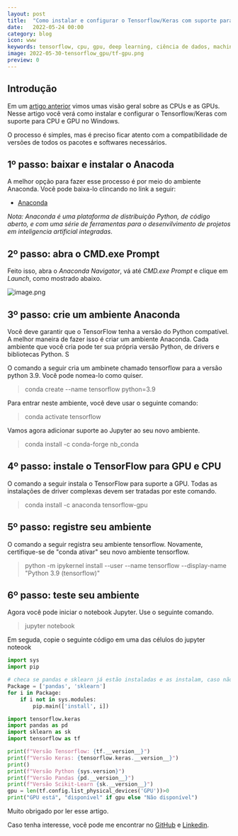 ```yaml
---
layout: post
title:  "Como instalar e configurar o Tensorflow/Keras com suporte para CPU e GPU no Windows"
date:   2022-05-24 00:00
category: blog
icon: www
keywords: tensorflow, cpu, gpu, deep learning, ciência de dados, machine learning
image: 2022-05-30-tensorflow_gpu/tf-gpu.png
preview: 0
---
```


## Introdução

Em um [artigo anterior](https://gallileugenesis.github.io/blog/2022/CPUvsGPU.html) vimos umas visão geral sobre as CPUs e as GPUs. Nesse artigo você verá como instalar e configurar o Tensorflow/Keras com suporte para CPU e GPU no Windows.

O processo é simples, mas é preciso ficar atento com a compatibilidade de versões de todos os pacotes e softwares necessários. 

## 1º passo: baixar e instalar o Anacoda

A melhor opção para fazer esse processo é por meio do ambiente Anaconda. Você pode baixa-lo clincando no link a seguir:

- [Anaconda](https://www.anaconda.com/)

*Nota: Anaconda é uma plataforma de distribuição Python, de código aberto, e com uma série de ferramentas para o desenvilvimento de projetos em inteligencia artificial integradas*.

## 2º passo: abra o CMD.exe Prompt 

Feito isso, abra o *Anaconda Navigator*, vá até *CMD.exe Prompt* e clique em *Launch*, como mostrado abaixo.

![image.png](attachment:image.png)

## 3º passo: crie um ambiente Anaconda

Você deve garantir que o TensorFlow tenha a versão do Python compatível. A melhor maneira de fazer isso é criar um ambiente Anaconda. Cada ambiente que você cria pode ter sua própria versão Python, de drivers e bibliotecas Python. S

O comando a seguir cria um ambinete chamado tensorflow para a versão python 3.9. Você pode nomea-lo como quiser. 

> conda create --name tensorflow python=3.9

Para entrar neste ambiente, você deve usar o seguinte comando:

> conda activate tensorflow

Vamos agora adicionar suporte ao Jupyter ao seu novo ambiente.

> conda install -c conda-forge nb_conda

## 4º passo: instale o TensorFlow para GPU e CPU

O comando a seguir instala o TensorFlow para suporte a GPU. Todas as instalações de driver complexas devem ser tratadas por este comando.

> conda install -c anaconda tensorflow-gpu

## 5º passo: registre seu ambiente

O comando a seguir registra seu ambiente tensorflow. Novamente, certifique-se de "conda ativar" seu novo ambiente tensorflow.

> python -m ipykernel install --user --name tensorflow --display-name "Python 3.9 (tensorflow)"

## 6º passo: teste seu ambiente

Agora você pode iniciar o notebook Jupyter. Use o seguinte comando.

> jupyter notebook

Em seguda, copie o seguinte código em uma das célulos do jupyter noteook


```python
import sys
import pip

# checa se pandas e sklearn já estão instaladas e as instalam, caso não. 
Package = ['pandas', 'sklearn']
for i in Package:
    if i not in sys.modules:
        pip.main(['install', i])

import tensorflow.keras
import pandas as pd
import sklearn as sk
import tensorflow as tf

print(f"Versão Tensorflow: {tf.__version__}")
print(f"Versão Keras: {tensorflow.keras.__version__}")
print()
print(f"Versão Python {sys.version}")
print(f"Versão Pandas {pd.__version__}")
print(f"Versão Scikit-Learn {sk.__version__}")
gpu = len(tf.config.list_physical_devices('GPU'))>0
print("GPU está", "disponível" if gpu else "Não disponível")
```
Muito obrigado por ler esse artigo. 

Caso tenha interesse, você pode me encontrar no [GitHub](https://github.com/gallileugenesis) e [Linkedin](https://www.linkedin.com/in/gallileugenesis/).